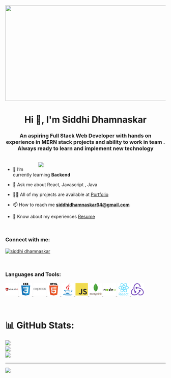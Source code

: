 
<img width="1000" height="300" src="https://miro.medium.com/max/1200/0*M4bxiCIjcTK-2Xr6.jpeg">
<h1 align="center">Hi 👋, I'm Siddhi Dhamnaskar</h1>

<h3 align="center">An aspiring Full Stack Web Developer with hands on experience in MERN stack projects and ability to work in team . Always ready to learn and implement new technology</h3>
<br/>


<img align="right" width="400" src="https://cdn.dribbble.com/users/3853792/screenshots/13895772/media/adafde56c266d90cfb7f26f328f18b6b.png?compress=1&resize=400x300">

- 🌱 I’m currently learning **Backend**

- 💬 Ask me about React, Javascript , Java

- 👨‍💻 All of my projects are available at [Portfolio](https://siddhidhamnaskarportfolio.netlify.app/)

- 📫 How to reach me **siddhidhamnaskar64@gmail.com**

- 📄 Know about my experiences [Resume](https://drive.google.com/file/d/1ftv39LeqZwGB-Ee6f5ZGs6JJjz7ZuNmx/view?usp=sharing)

<br/>

<h3 align="left">Connect with me:</h3>
<p align="left">
<a href="https://www.linkedin.com/in/siddhi-dhamnaskar-43a64723b/" target="blank"><img align="center" src="https://raw.githubusercontent.com/rahuldkjain/github-profile-readme-generator/master/src/images/icons/Social/linked-in-alt.svg" alt="siddhi dhamnaskar" height="30" width="40" /></a>
</p>

<br/>

<h3 align="left">Languages and Tools:</h3>
<p align="left"> <a href="https://angular.io" target="_blank" rel="noreferrer"> <img src="https://raw.githubusercontent.com/devicons/devicon/master/icons/angularjs/angularjs-original-wordmark.svg" alt="angularjs" width="40" height="40"/> </a> <a href="https://www.w3schools.com/css/" target="_blank" rel="noreferrer"> <img src="https://raw.githubusercontent.com/devicons/devicon/master/icons/css3/css3-original-wordmark.svg" alt="css3" width="40" height="40"/> </a> <a href="https://expressjs.com" target="_blank" rel="noreferrer"> <img src="https://raw.githubusercontent.com/devicons/devicon/master/icons/express/express-original-wordmark.svg" alt="express" width="40" height="40"/> </a> <a href="https://www.w3.org/html/" target="_blank" rel="noreferrer"> <img src="https://raw.githubusercontent.com/devicons/devicon/master/icons/html5/html5-original-wordmark.svg" alt="html5" width="40" height="40"/> </a> <a href="https://www.java.com" target="_blank" rel="noreferrer"> <img src="https://raw.githubusercontent.com/devicons/devicon/master/icons/java/java-original.svg" alt="java" width="40" height="40"/> </a> <a href="https://developer.mozilla.org/en-US/docs/Web/JavaScript" target="_blank" rel="noreferrer"> <img src="https://raw.githubusercontent.com/devicons/devicon/master/icons/javascript/javascript-original.svg" alt="javascript" width="40" height="40"/> </a> <a href="https://www.mongodb.com/" target="_blank" rel="noreferrer"> <img src="https://raw.githubusercontent.com/devicons/devicon/master/icons/mongodb/mongodb-original-wordmark.svg" alt="mongodb" width="40" height="40"/> </a> <a href="https://nodejs.org" target="_blank" rel="noreferrer"> <img src="https://raw.githubusercontent.com/devicons/devicon/master/icons/nodejs/nodejs-original-wordmark.svg" alt="nodejs" width="40" height="40"/> </a> <a href="https://reactjs.org/" target="_blank" rel="noreferrer"> <img src="https://raw.githubusercontent.com/devicons/devicon/master/icons/react/react-original-wordmark.svg" alt="react" width="40" height="40"/> </a> <a href="https://redux.js.org" target="_blank" rel="noreferrer"> <img src="https://raw.githubusercontent.com/devicons/devicon/master/icons/redux/redux-original.svg" alt="redux" width="40" height="40"/> </a> </p>

<br/>

# 📊 GitHub Stats:
![](https://github-readme-stats.vercel.app/api?username=siddhidhamnaskar&theme=dark&hide_border=true&include_all_commits=false&count_private=false)<br/>
![](https://github-readme-streak-stats.herokuapp.com/?user=siddhidhamnaskar&theme=dark&hide_border=true)<br/>
![](https://github-readme-stats.vercel.app/api/top-langs/?username=siddhidhamnaskar&theme=dark&hide_border=true&include_all_commits=false&count_private=false&layout=compact)

---
[![](https://visitcount.itsvg.in/api?id=siddhidhamnaskar&icon=0&color=0)](https://visitcount.itsvg.in)

